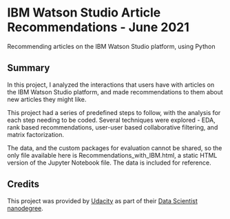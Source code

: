 # IBM Watson Studio Article Recommendations - June 2021

Recommending articles on the IBM Watson Studio platform, using Python

## Summary

In this project, I analyzed the interactions that users have with articles on the IBM Watson Studio platform, and made recommendations to them about new articles they might like.

This project had a series of predefined steps to follow, with the analysis for each step needing to be coded. Several techniques were explored - EDA, rank based recommendations, user-user based collaborative filtering, and matrix factorization.

The data, and the custom packages for evaluation cannot be shared, so the only file available here is Recommendations_with_IBM.html, a static HTML version of the Jupyter Notebook file. The data is included for reference.

## Credits

This project was provided by [Udacity](https://www.udacity.com) as part of their [Data Scientist nanodegree](https://www.udacity.com/course/data-scientist-nanodegree--nd025).
